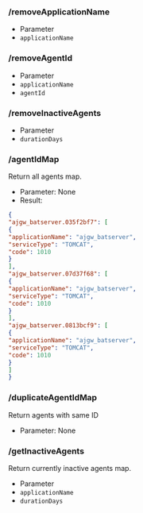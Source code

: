 ### /removeApplicationName
* Parameter
 * `applicationName`

### /removeAgentId
* Parameter
 * `applicationName`
 * `agentId`

### /removeInactiveAgents
* Parameter
 * `durationDays`

### /agentIdMap

Return all agents map.

* Parameter: None
* Result:
```json
{
"ajgw_batserver.035f2bf7": [
{
"applicationName": "ajgw_batserver",
"serviceType": "TOMCAT",
"code": 1010
}
],
"ajgw_batserver.07d37f68": [
{
"applicationName": "ajgw_batserver",
"serviceType": "TOMCAT",
"code": 1010
}
],
"ajgw_batserver.0813bcf9": [
{
"applicationName": "ajgw_batserver",
"serviceType": "TOMCAT",
"code": 1010
}
]
}
```

### /duplicateAgentIdMap
Return agents with same ID
* Parameter: None

### /getInactiveAgents
Return currently inactive agents map.

* Parameter
 * `applicationName`
 * `durationDays`